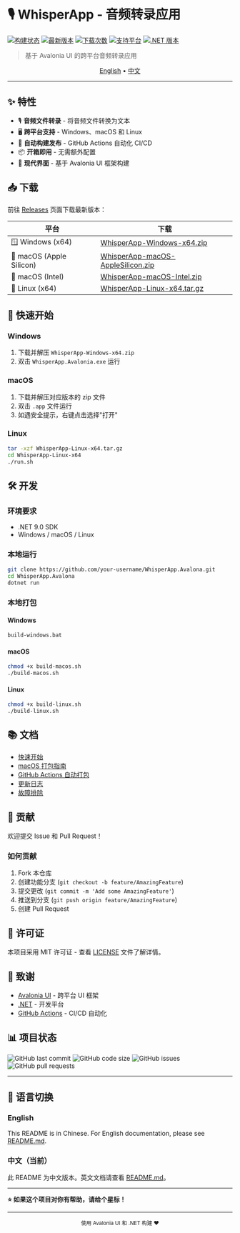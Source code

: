 # 🎙️ WhisperApp - 音频转录应用

[![构建状态](https://github.com/your-username/WhisperApp.Avalona/actions/workflows/build-release.yml/badge.svg)](https://github.com/your-username/WhisperApp.Avalona/actions)
[![最新版本](https://img.shields.io/github/v/release/your-username/WhisperApp.Avalona)](https://github.com/your-username/WhisperApp.Avalona/releases)
[![下载次数](https://img.shields.io/github/downloads/your-username/WhisperApp.Avalona/total)](https://github.com/your-username/WhisperApp.Avalona/releases)
[![支持平台](https://img.shields.io/badge/平台-Windows%20%7C%20macOS%20%7C%20Linux-blue)](#下载)
[![.NET 版本](https://img.shields.io/badge/.NET-9.0-512BD4)](https://dotnet.microsoft.com/)

> 基于 Avalonia UI 的跨平台音频转录应用

<p align="center">
  <a href="README.md">English</a> •
  <a href="README_CN.md">中文</a>
</p>

---

## ✨ 特性

- 🎙️ **音频文件转录** - 将音频文件转换为文本
- 🖥️ **跨平台支持** - Windows、macOS 和 Linux
- 🚀 **自动构建发布** - GitHub Actions 自动化 CI/CD
- 📦 **开箱即用** - 无需额外配置
- 🎨 **现代界面** - 基于 Avalonia UI 框架构建

## 📥 下载

前往 [Releases](https://github.com/your-username/WhisperApp.Avalona/releases) 页面下载最新版本：

| 平台 | 下载 |
|------|------|
| 🪟 Windows (x64) | [WhisperApp-Windows-x64.zip](https://github.com/your-username/WhisperApp.Avalona/releases/latest) |
| 🍎 macOS (Apple Silicon) | [WhisperApp-macOS-AppleSilicon.zip](https://github.com/your-username/WhisperApp.Avalona/releases/latest) |
| 🍎 macOS (Intel) | [WhisperApp-macOS-Intel.zip](https://github.com/your-username/WhisperApp.Avalona/releases/latest) |
| 🐧 Linux (x64) | [WhisperApp-Linux-x64.tar.gz](https://github.com/your-username/WhisperApp.Avalona/releases/latest) |

## 🚀 快速开始

### Windows
1. 下载并解压 `WhisperApp-Windows-x64.zip`
2. 双击 `WhisperApp.Avalonia.exe` 运行

### macOS
1. 下载并解压对应版本的 zip 文件
2. 双击 `.app` 文件运行
3. 如遇安全提示，右键点击选择"打开"

### Linux
```bash
tar -xzf WhisperApp-Linux-x64.tar.gz
cd WhisperApp-Linux-x64
./run.sh
```

## 🛠️ 开发

### 环境要求
- .NET 9.0 SDK
- Windows / macOS / Linux

### 本地运行
```bash
git clone https://github.com/your-username/WhisperApp.Avalona.git
cd WhisperApp.Avalona
dotnet run
```

### 本地打包

#### Windows
```cmd
build-windows.bat
```

#### macOS
```bash
chmod +x build-macos.sh
./build-macos.sh
```

#### Linux
```bash
chmod +x build-linux.sh
./build-linux.sh
```

## 📚 文档

- [快速开始](快速开始.md)
- [macOS 打包指南](MACOS_打包指南.md)
- [GitHub Actions 自动打包](GITHUB_ACTIONS_快速指南.md)
- [更新日志](CHANGELOG.md)
- [故障排除](GITHUB_ACTIONS_故障排除.md)

## 🤝 贡献

欢迎提交 Issue 和 Pull Request！

### 如何贡献
1. Fork 本仓库
2. 创建功能分支 (`git checkout -b feature/AmazingFeature`)
3. 提交更改 (`git commit -m 'Add some AmazingFeature'`)
4. 推送到分支 (`git push origin feature/AmazingFeature`)
5. 创建 Pull Request

## 📄 许可证

本项目采用 MIT 许可证 - 查看 [LICENSE](LICENSE) 文件了解详情。

## 🙏 致谢

- [Avalonia UI](https://avaloniaui.net/) - 跨平台 UI 框架
- [.NET](https://dotnet.microsoft.com/) - 开发平台
- [GitHub Actions](https://github.com/features/actions) - CI/CD 自动化

## 📊 项目状态

![GitHub last commit](https://img.shields.io/github/last-commit/your-username/WhisperApp.Avalona)
![GitHub code size](https://img.shields.io/github/languages/code-size/your-username/WhisperApp.Avalona)
![GitHub issues](https://img.shields.io/github/issues/your-username/WhisperApp.Avalona)
![GitHub pull requests](https://img.shields.io/github/issues-pr/your-username/WhisperApp.Avalona)

---

## 🔄 语言切换

### English
This README is in Chinese. For English documentation, please see [README.md](README.md).

### 中文（当前）
此 README 为中文版本。英文文档请查看 [README.md](README.md)。

---

**⭐ 如果这个项目对你有帮助，请给个星标！**

---

<div align="center">
  <sub>使用 Avalonia UI 和 .NET 构建 ❤️</sub>
</div>